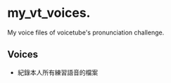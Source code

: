 # my_vt_voices.
My voice files of voicetube's pronunciation challenge.

## Voices
  * 紀錄本人所有練習語音的檔案


